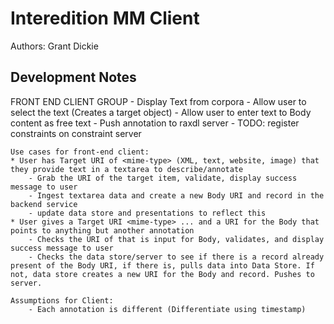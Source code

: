 Interedition MM Client
======================

Authors: Grant Dickie
		
Development Notes
-------

FRONT END CLIENT GROUP
	- Display Text from corpora
	- Allow user to select the text (Creates a target object)
	- Allow user to enter text to Body content as free text
	- Push annotation to raxdl server
	- TODO: register constraints on constraint server 

	Use cases for front-end client:
	* User has Target URI of <mime-type> (XML, text, website, image) that they provide text in a textarea to describe/annotate
		- Grab the URI of the target item, validate, display success message to user
		- Ingest textarea data and create a new Body URI and record in the backend service
		- update data store and presentations to reflect this
	* User gives a Target URI <mime-type> ... and a URI for the Body that points to anything but another annotation
		- Checks the URI of that is input for Body, validates, and display success message to user
		- Checks the data store/server to see if there is a record already present of the Body URI, if there is, pulls data into Data Store. If not, data store creates a new URI for the Body and record. Pushes to server.
		
	Assumptions for Client: 
		- Each annotation is different (Differentiate using timestamp)
